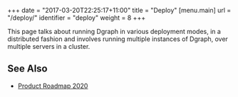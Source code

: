 +++
date = "2017-03-20T22:25:17+11:00"
title = "Deploy"
[menu.main]
  url = "/deploy/"
  identifier = "deploy"
  weight = 8
+++

This page talks about running Dgraph in various deployment modes, in a distributed fashion and involves
running multiple instances of Dgraph, over multiple servers in a cluster.

## See Also

* [Product Roadmap 2020](https://github.com/dgraph-io/dgraph/issues/4724)
